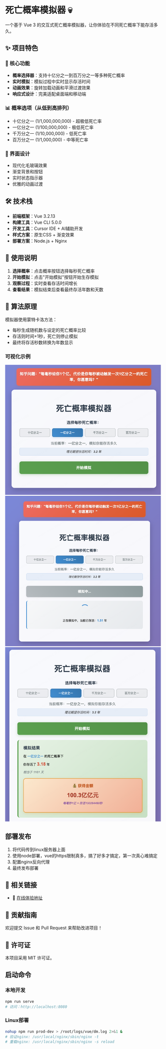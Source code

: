 # 死亡概率模拟器 💀

一个基于 Vue 3 的交互式死亡概率模拟器，让你体验在不同死亡概率下能存活多久。

## ✨ 项目特色

### 🎯 核心功能
- **概率选择器**：支持十亿分之一到百万分之一等多种死亡概率
- **实时模拟**：模拟过程中实时显示存活时间
- **动画效果**：旋转加载动画和平滑过渡效果
- **响应式设计**：完美适配桌面端和移动端

### 📊 概率选项（从低到高排列）
- 十亿分之一 (1/1,000,000,000) - 超极低死亡率
- 一亿分之一 (1/100,000,000) - 极低死亡率  
- 千万分之一 (1/10,000,000) - 低死亡率
- 百万分之一 (1/1,000,000) - 中等死亡率

### 🎨 界面设计
- 现代化毛玻璃效果
- 渐变背景和按钮
- 实时状态指示器
- 优雅的动画过渡

## 🛠️ 技术栈

- **前端框架**：Vue 3.2.13
- **构建工具**：Vue CLI 5.0.0
- **开发工具**：Cursor IDE + AI辅助开发
- **样式方案**：原生CSS + 渐变效果
- **部署方案**：Node.js + Nginx

## 📖 使用说明

1. **选择概率**：点击概率按钮选择每秒死亡概率
2. **开始模拟**：点击"开始模拟"按钮开始生存模拟
3. **观察过程**：实时查看存活时间增长
4. **查看结果**：模拟结束后查看最终存活年数和天数

## 🔬 算法原理

模拟器使用蒙特卡洛方法：
- 每秒生成随机数与设定的死亡概率比较
- 存活则时间+1秒，死亡则停止模拟
- 最终将存活秒数转换为年数显示

### 可视化示例

![模拟器首页](src/1.png)
![模拟中](src/2.png)
![模拟结果](src/3.png)

## 部署发布
1. 将代码传到linux服务器上面
2. 使用node部署，vue的https限制真多，搞了好多才搞定，第一次真心难搞定
3. 配置nginx反向代理
4. 最终发布部署


## 🔗 相关链接

- 📱 [在线体验地址](https://www.gdufe888.top/wt/)


## 🤝 贡献指南

欢迎提交 Issue 和 Pull Request 来帮助改进项目！

## 📄 许可证

本项目采用 MIT 许可证。


## 启动命令

### 本地开发
```bash
npm run serve
# 访问：http://localhost:8080
```

### Linux部署
```bash
nohup npm run prod-dev > /root/logs/vue/dm.log 2>&1 &
# 验证nginx: /usr/local/nginx/sbin/nginx -t
# 重载nginx: /usr/local/nginx/sbin/nginx -s reload
```